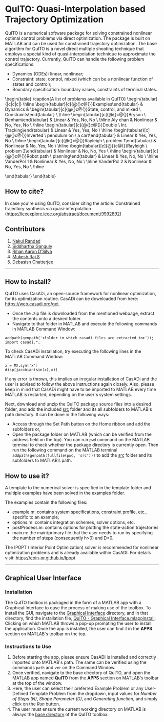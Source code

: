 # QuITO: Quasi-Interpolation based Trajectory Optimization 
 
QuITO is a numerical software package for solving constrained nonlinear optimal control problems via direct optimization. The package is built on MATLAB and can be used for constrained trajectory optimization. The base algorithm for QuITO is a novel direct multiple shooting technique that employs a special kind of quasi-interpolation technique to approximate the control trajectory. Currently, QuITO can handle the following problem specifications: 

* Dynamics (ODEs): linear, nonlinear;
* Constraint: state, control, mixed (which can be a nonlinear function of states and control);
* Boundary specification: boundary values, constraints of terminal states.

\begin{table}
\caption{A list of problems available in QuITO}
\begin{tabular}{|c|c|c|}
\hline
\begin{tabular}[c]{@{}c@{}}Examples\end{tabular} & Dynamics & \begin{tabular}[c]{@{}c@{}}State, control, and mixed \\ Constraints\end{tabular} \\ \hline
\begin{tabular}[c]{@{}c@{}}Bryson \\ Denham\end{tabular} & Linear & Yes, No, No \\ \hline
Aly chan & Nonlinear & No, Yes, No \\ \hline
\begin{tabular}[c]{@{}c@{}}Double \\ Int. Tracking\end{tabular} & Linear  & Yes, Yes, No \\ \hline
\begin{tabular}[c]{@{}c@{}}Inverted \\ pendulum on \\ a cart\end{tabular} & Linear  & Yes, Yes, No \\ \hline
\begin{tabular}[c]{@{}c@{}}Rayleigh \\ problem 1\end{tabular} & Nonlinear & No, Yes, No \\ \hline
\begin{tabular}[c]{@{}c@{}}Rayleigh \\ problem 2\end{tabular} & Nonlinear & No, No, Yes \\ \hline
\begin{tabular}[c]{@{}c@{}}Robot path \\ planning\end{tabular} & Linear & Yes, No, No  \\ \hline
VanderPol 1 & Nonlinear & Yes, No, No  \\ \hline
VanderPol 2 & Nonlinear & No, Yes, No \\ \hline

\end{tabular}
\end{table}

## How to cite?
In case you're using QuITO, consider citing the article: 
Constrained trajectory synthesis via quasi-interpolation (https://ieeexplore.ieee.org/abstract/document/9992892)

## Contributors

1) [Nakul Randad](https://nakulrandad.github.io/)
2) [Siddhartha Ganguly](https://sites.google.com/view/siddhartha-ganguly)
3) [Rihan Aaron D'Silva](https://www.linkedin.com/in/rihan-aaron-d-silva/)
4) [Mukesh Raj S](https://www.linkedin.com/in/mukesh-raj-s-658117221/)
5) [Debasish Chatterjee](https://www.sc.iitb.ac.in/~chatterjee/master/homepage/index.html)
---

## How to install?

QuITO uses CasADi, an open-source framework for nonlinear optimization, for its optimization routine. CasADi can be downloaded from here: https://web.casadi.org/get. 
- Once the .zip file is downloaded from the mentioned webpage, extract the contents onto a desired folder.  
- Navigate to that folder in MATLAB and execute the following commands in MATLAB Command Window:
```
addpath(genpath('<folder in which casadi files are extracted to>'));
import casadi.*;
``` 

To check CasADi installation, try executing the following lines in the MATLAB Command Window:
```
x = MX.sym('x')
disp(jacobian(sin(x),x))
```
If any error is thrown, this implies an irregular installation of CasADi and the user is advised to follow the above instructions again closely. Also, please keep in mind that CasADi might have to be imported to MATLAB every time MATLAB is restarted, depending on the user's system settings.


Next, download and unzip the QuITO package source files into a  desired folder, and add the included [src](./src/) folder and its all subfolders to MATLAB's path directory. It can be done in the following ways:
- Access through the Set Path button on the Home ribbon and add the subfolders or,
- Open the package folder on MATLAB (which can be verified from the address field on the top). You can run `pwd` command on the MATLAB terminal to check whether the package directory is currently open. Then run the following command on the MATLAB terminal `addpath(genpath(fullfile(pwd, 'src')))` to add the [src](./src) folder and its subfolders to MATLAB’s path.

## How to use it?

A template to the numerical solver is specified in the template folder and multiple examples have been solved in the examples folder. <br> 

The examples contain the following files: <br>

* example.m: contains system specifications, constraint profile, etc., specific to an example;
* options.m: contains integration schemes, solver options, etc.
* postProcess.m: contains options for plotting the state-action trajectories
* main.m: the main/primary file that the user needs to run by specifying the number of steps (consequently h>0) and D>0.

The IPOPT (Interior Point Optimization) solver is recommended for nonlinear optimization problems and is already available within CasADI. For details visit: https://coin-or.github.io/Ipopt

---

## Graphical User Interface

### Installation
The QuITO toolbox is packaged in the form of a MATLAB app with a Graphical Interface to ease the process of making use of the toolbox. To install the GUI, navigate to the [Graphical Interface](./Graphical%20Interface/) directory, and in that directory, find the installation file, [QuITO - Graphical Interface.mlappinstall](./Graphical%20Interface/QuITO%20-%20Graphical%20Interface.mlappinstall). Clicking on which MATLAB throws a pop-up prompting the user to install the application. Once the app is installed, the user can find it in the **APPS** section on MATLAB's toolbar on the top. 

### Instructions to Use
1) Before starting the app, please ensure CasADI is installed and correctly imported onto MATLAB's path. The same can be verified using the commands `path` and `ver` on the Command Window.
2) Once verified, navigate to the base directory of QuITO, and open the MATLAB app named **QuITO** from the **APPS** section on MATLAB's toolbar at the top of the window.
3) Here, the user can select their preferred Example Problem or any User-Defined Template Problem from the dropdown, input values for _Number of Steps (N)_, _Shape Parameter (D)_, and _Generating function_, and simply click on the _Run_ button.
4) The user must ensure the current working directory on MATLAB is always the [base directory](./) of the QuITO toolbox.

